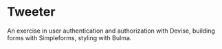 # Tweeter

An exercise in user authentication and authorization with Devise, building forms with Simpleforms, styling with Bulma.
